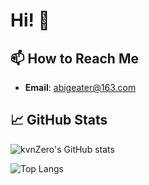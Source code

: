 # Hi! 👋

## 📫 How to Reach Me

- **Email**: [abigeater@163.com](mailto:abigeater@163.com)

## 📈 GitHub Stats

![kvnZero's GitHub stats](https://github-readme-stats.vercel.app/api?username=kvnZero&show_icons=true&theme=radical)

![Top Langs](https://github-readme-stats.vercel.app/api/top-langs/?username=kvnZero&layout=compact&theme=radical)
